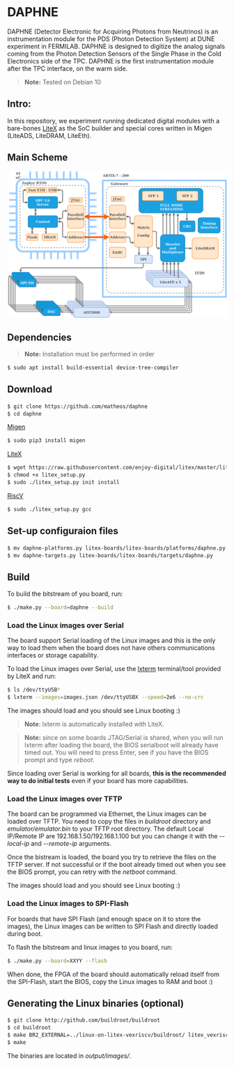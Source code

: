 # DAPHNE
DAPHNE (Detector Electronic for Acquiring Photons from Neutrinos) is an instrumentation module for the PDS (Photon Detection System) at DUNE experiment in FERMILAB. DAPHNE is designed to digitize the analog signals coming from the Photon Detection Sensors of the Single Phase in the Cold Electronics side of the TPC. DAPHNE is the first instrumentation module after the TPC interface, on the warm side. 

> **Note:** Tested on Debian 10

## Intro:
In this repository, we experiment running dedicated digital modules with a bare-bones [LiteX](https://github.com/enjoy-digital/litex) as the SoC builder and special cores written in Migen (LiteADS, LiteDRAM, LiteEth).

## Main Scheme
![scheme](general.png)

## Dependencies
> **Note:** Installation must be performed in order
```sh
$ sudo apt install build-essential device-tree-compiler
```
## Download
```sh
$ git clone https://github.com/matheos/daphne
$ cd daphne
```
[Migen](https://github.com/m-labs/migen)
```sh
$ sudo pip3 install migen
```
[LiteX](https://github.com/litex-hub/litex-getting-started)
```sh
$ wget https://raw.githubusercontent.com/enjoy-digital/litex/master/litex_setup.py
$ chmod +x litex_setup.py
$ sudo ./litex_setup.py init install
```
[RiscV]()
```sh
$ sudo ./litex_setup.py gcc
```
## Set-up configuraion files
```sh
$ mv daphne-platforms.py litex-boards/litex-boards/platforms/daphne.py
$ mv daphne-targets.py litex-boards/litex-boards/targets/daphne.py
```
## Build
To build the bitstream of you board, run:
```sh
$ ./make.py --board=daphne --build
```


### Load the Linux images over Serial
The board support Serial loading of the Linux images and this is the only way to load them when the board does not have others communications interfaces or storage capability.

To load the Linux images over Serial, use the [lxterm](https://github.com/enjoy-digital/litex/blob/master/litex/tools/litex_term.py) terminal/tool provided by LiteX and run:
```sh
$ ls /dev/ttyUSB*
$ lxterm --images=images.json /dev/ttyUSBX --speed=2e6 --no-crc
```
The images should load and you should see Linux booting :)

> **Note**: lxterm is automatically installed with LiteX.

> **Note:** since on some boards JTAG/Serial is shared, when you will run lxterm after loading the board, the BIOS serialboot will already have timed out. You will need to press Enter, see if you have the BIOS prompt and type *reboot*.

Since loading over Serial is working for all boards, **this is the recommended way to do initial tests** even if your board has more capabilities.

### Load the Linux images over TFTP
The board can be programmed via Ethernet,  the Linux images can be loaded over TFTP. You need to copy the files in *buildroot* directory and *emulator/emulator.bin* to your TFTP root directory. The default Local IP/Remote IP are 192.168.1.50/192.168.1.100 but you can change it with the *--local-ip* and *--remote-ip* arguments.

Once the bistream is loaded, the board you try to retrieve the files on the TFTP server. If not successful or if the boot already timed out when you see the BIOS prompt, you can retry with the *netboot* command.

The images should load and you should see Linux booting :)

### Load the Linux images to SPI-Flash
For boards that have SPI Flash (and enough space on it to store the images), the Linux images can be written to
SPI Flash and directly loaded during boot.

To flash the bitstream and linux images to you board, run:
```sh
$ ./make.py --board=XXYY --flash
```

When done, the FPGA of the board should automatically reload itself from the SPI-Flash, start the BIOS, copy
the Linux images to RAM and boot :)

## Generating the Linux binaries (optional)
```sh
$ git clone http://github.com/buildroot/buildroot
$ cd buildroot
$ make BR2_EXTERNAL=../linux-on-litex-vexriscv/buildroot/ litex_vexriscv_defconfig
$ make
```
The binaries are located in *output/images/*.


